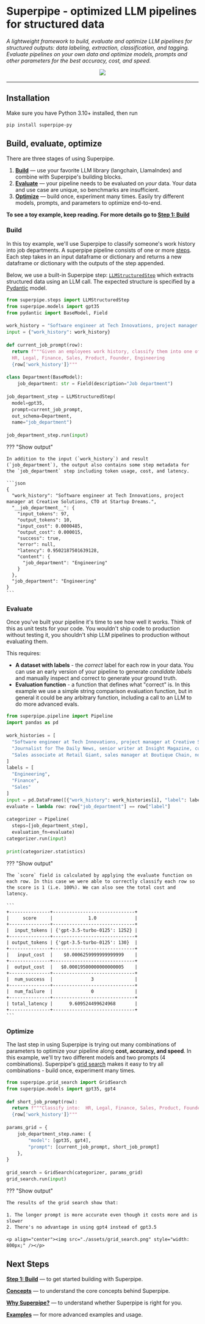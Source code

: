 # Superpipe - optimized LLM pipelines for structured data

_A lightweight framework to build, evaluate and optimize LLM pipelines for structured outputs: data labeling, extraction, classification, and tagging. Evaluate pipelines on your own data and optimize models, prompts and other parameters for the best accuracy, cost, and speed._

<p align="center"><img src="./assets/grid_search.gif" style="width: 600px;" /></p>

<hr>

## Installation

Make sure you have Python 3.10+ installed, then run

```
pip install superpipe-py
```

## Build, evaluate, optimize

There are three stages of using Superpipe.

1. [**Build**](./build) &mdash; use your favorite LLM library (langchain, LlamaIndex) and combine with Superpipe's building blocks.
2. [**Evaluate**](./evaluate) &mdash; your pipeline needs to be evaluated on _your_ data. Your data and use case are unique, so benchmarks are insufficient.
3. [**Optimize**](./optimize) &mdash; build once, experiment many times. Easily try different models, prompts, and parameters to optimize end-to-end.

**To see a toy example, keep reading. For more details go to [Step 1: Build](./build)**

### Build

In this toy example, we'll use Superpipe to classify someone's work history into job departments. A superpipe pipeline consists of one or more [steps](./concepts/steps/). Each step takes in an input dataframe or dictionary and returns a new dataframe or dictionary with the outputs of the step appended.

Below, we use a built-in Superpipe step: [`LLMStructuredStep`](./concepts/steps/LLMStructuredStep) which extracts structured data using an LLM call. The expected structure is specified by a [Pydantic](https://docs.pydantic.dev/latest/) model.

```python
from superpipe.steps import LLMStructuredStep
from superpipe.models import gpt35
from pydantic import BaseModel, Field

work_history = "Software engineer at Tech Innovations, project manager at Creative Solutions, CTO at Startup Dreams."
input = {"work_history": work_history}

def current_job_prompt(row):
  return f"""Given an employees work history, classify them into one of the following departments:
  HR, Legal, Finance, Sales, Product, Founder, Engineering
  {row['work_history']}"""

class Department(BaseModel):
    job_department: str = Field(description="Job department")

job_department_step = LLMStructuredStep(
  model=gpt35,
  prompt=current_job_prompt,
  out_schema=Department,
  name="job_department")

job_department_step.run(input)
```

??? "Show output"

    In addition to the input (`work_history`) and result (`job_department`), the output also contains some step metadata for the `job_department` step including token usage, cost, and latency.

    ```json
    {
      "work_history": "Software engineer at Tech Innovations, project manager at Creative Solutions, CTO at Startup Dreams.",
      "__job_department__": {
        "input_tokens": 97,
        "output_tokens": 10,
        "input_cost": 0.0000485,
        "output_cost": 0.000015,
        "success": true,
        "error": null,
        "latency": 0.9502187501639128,
        "content": {
          "job_department": "Engineering"
        }
      },
      "job_department": "Engineering"
    }
    ```

### Evaluate

Once you've built your pipeline it's time to see how well it works. Think of this as unit tests for your code. You wouldn't ship code to production without testing it, you shouldn't ship LLM pipelines to production without evaluating them.

This requires:

- **A dataset with labels** - the _correct_ label for each row in your data. You can use an early version of your pipeline to generate _candidate labels_ and manually inspect and correct to generate your ground truth.
- **Evaluation function** - a function that defines what "correct" is. In this example we use a simple string comparison evaluation function, but in general it could be any arbitrary function, including a call to an LLM to do more advanced evals.

```python
from superpipe.pipeline import Pipeline
import pandas as pd

work_histories = [
  "Software engineer at Tech Innovations, project manager at Creative Solutions, CTO at Startup Dreams.",
  "Journalist for The Daily News, senior writer at Insight Magazine, currently Investor at VC Global.",
  "Sales associate at Retail Giant, sales manager at Boutique Chain, now regional sales director at Luxury Brands Inc."
]
labels = [
  "Engineering",
  "Finance",
  "Sales"
]
input = pd.DataFrame([{"work_history": work_histories[i], "label": labels[i]} for i in range(3)])
evaluate = lambda row: row["job_department"] == row["label"]

categorizer = Pipeline(
  steps=[job_department_step],
  evaluation_fn=evaluate)
categorizer.run(input)

print(categorizer.statistics)
```

??? "Show output"

    The `score` field is calculated by applying the evaluate function on each row. In this case we were able to correctly classify each row so the score is 1 (i.e. 100%). We can also see the total cost and latency.

    ```
    +---------------+------------------------------+
    |     score     |             1.0              |
    +---------------+------------------------------+
    |  input_tokens | {'gpt-3.5-turbo-0125': 1252} |
    +---------------+------------------------------+
    | output_tokens | {'gpt-3.5-turbo-0125': 130}  |
    +---------------+------------------------------+
    |   input_cost  |    $0.0006259999999999999    |
    +---------------+------------------------------+
    |  output_cost  |   $0.00019500000000000005    |
    +---------------+------------------------------+
    |  num_success  |              3               |
    +---------------+------------------------------+
    |  num_failure  |              0               |
    +---------------+------------------------------+
    | total_latency |      9.609524499624968       |
    +---------------+------------------------------+
    ```

### Optimize

The last step in using Superpipe is trying out many combinations of parameters to optimize your pipeline along **cost, accuracy, and speed**. In this example, we'll try two different models and two prompts (4 combinations). Superpipe's [grid search](../concepts/grid_search) makes it easy to try all combinations - build once, experiment many times.

```python
from superpipe.grid_search import GridSearch
from superpipe.models import gpt35, gpt4

def short_job_prompt(row):
  return f"""Classify into:  HR, Legal, Finance, Sales, Product, Founder, Engineering
  {row['work_history']}"""

params_grid = {
    job_department_step.name: {
        "model": [gpt35, gpt4],
        "prompt": [current_job_prompt, short_job_prompt]
    },
}

grid_search = GridSearch(categorizer, params_grid)
grid_search.run(input)
```

??? "Show output"

    The results of the grid search show that:

    1. The longer prompt is more accurate even though it costs more and is slower
    2. There's no advantage in using gpt4 instead of gpt3.5

    <p align="center"><img src="./assets/grid_search.png" style="width: 800px;" /></p>

## Next Steps

[**Step 1: Build**](./build) &mdash; to get started building with Superpipe.

[**Concepts**](./concepts) &mdash; to understand the core concepts behind Superpipe.

[**Why Superpipe?**](./why) &mdash; to understand whether Superpipe is right for you.

[**Examples**](./examples) &mdash; for more advanced examples and usage.
